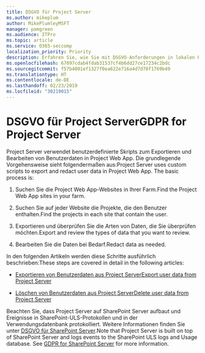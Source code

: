 ```yaml
---
title: DSGVO für Project Server
ms.author: mikeplum
author: MikePlumleyMSFT
manager: pamgreen
ms.audience: ITPro
ms.topic: article
ms.service: O365-seccomp
localization_priority: Priority
description: Erfahren Sie, wie Sie mit DSGVO-Anforderungen in lokalen Project Server-Installationen umgehen.
ms.openlocfilehash: 67097cdab4fdab31537cf4b6dd27ce17234c2bdc
ms.sourcegitcommit: f57b4001ef1327f0ea622e716a4d7d78f1769b49
ms.translationtype: HT
ms.contentlocale: de-DE
ms.lasthandoff: 02/23/2019
ms.locfileid: "30219015"
---
```

# <a name="gdpr-for-project-server"></a><span data-ttu-id="b2f50-103">DSGVO für Project Server</span><span class="sxs-lookup"><span data-stu-id="b2f50-103">GDPR for Project Server</span></span>

<span data-ttu-id="b2f50-p101">Project Server verwendet benutzerdefinierte Skripts zum Exportieren und Bearbeiten von Benutzerdaten in Project Web App. Die grundlegende Vorgehensweise sieht folgendermaßen aus:</span><span class="sxs-lookup"><span data-stu-id="b2f50-p101">Project Server uses custom scripts to export and redact user data in Project Web App. The basic process is:</span></span>

1.  <span data-ttu-id="b2f50-106">Suchen Sie die Project Web App-Websites in Ihrer Farm.</span><span class="sxs-lookup"><span data-stu-id="b2f50-106">Find the Project Web App sites in your farm.</span></span>

2.  <span data-ttu-id="b2f50-107">Suchen Sie auf jeder Website die Projekte, die den Benutzer enthalten.</span><span class="sxs-lookup"><span data-stu-id="b2f50-107">Find the projects in each site that contain the user.</span></span>

3.  <span data-ttu-id="b2f50-108">Exportieren und überprüfen Sie die Arten von Daten, die Sie überprüfen möchten.</span><span class="sxs-lookup"><span data-stu-id="b2f50-108">Export and review the types of data that you want to review.</span></span>

4.  <span data-ttu-id="b2f50-109">Bearbeiten Sie die Daten bei Bedarf.</span><span class="sxs-lookup"><span data-stu-id="b2f50-109">Redact data as needed.</span></span>

<span data-ttu-id="b2f50-110">In den folgenden Artikeln werden diese Schritte ausführlich beschrieben:</span><span class="sxs-lookup"><span data-stu-id="b2f50-110">These steps are covered in detail in the following articles:</span></span>

- [<span data-ttu-id="b2f50-111">Exportieren von Benutzerdaten aus Project Server</span><span class="sxs-lookup"><span data-stu-id="b2f50-111">Export user data from Project Server</span></span>](/Project/export-user-data-from-project-server?toc=/Office365/Enterprise/toc.json)

- [<span data-ttu-id="b2f50-112">Löschen von Benutzerdaten aus Project Server</span><span class="sxs-lookup"><span data-stu-id="b2f50-112">Delete user data from Project Server</span></span>](/Project/delete-user-data-from-project-server?toc=/Office365/Enterprise/toc.json)


<span data-ttu-id="b2f50-p102">Beachten Sie, dass Project Server auf SharePoint Server aufbaut und Ereignisse in SharePoint-ULS-Protokollen und in der Verwendungsdatenbank protokolliert. Weitere Informationen finden Sie unter [DSGVO für SharePoint Server](gdpr-for-sharepoint-server.md).</span><span class="sxs-lookup"><span data-stu-id="b2f50-p102">Note that Project Server is built on top of SharePoint Server and logs events to the SharePoint ULS logs and Usage database. See [GDPR for SharePoint Server](gdpr-for-sharepoint-server.md) for more information.</span></span>
